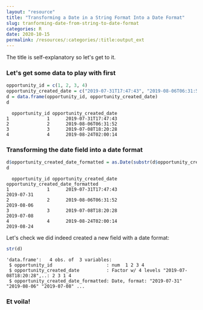 ```yaml
---
layout: "resource"
title: "Transforming a Date in a String Format Into a Date Format"
slug: tranforming-date-from-string-to-date-format
categories: R
date: 2020-10-15
permalink: /resources/:categories/:title:output_ext
---
```


The title is self-explanatory so let's get to it.

### Let's get some data to play with first
```r
opportunity_id = c(1, 2, 3, 4)
opportunity_created_date = c("2019-07-31T17:47:43", "2019-08-06T06:31:52", "2019-07-08T18:20:28", "2019-08-24T02:00:14")
d = data.frame(opportunity_id, opportunity_created_date)
d
```
```
  opportunity_id opportunity_created_date
1              1      2019-07-31T17:47:43
2              2      2019-08-06T06:31:52
3              3      2019-07-08T18:20:28
4              4      2019-08-24T02:00:14
```

### Transforming the date field into a date format
```r
d$opportunity_created_date_formatted = as.Date(substr(d$opportunity_created_date, 1, 10), format="%Y-%m-%d")
d
```
```
  opportunity_id opportunity_created_date opportunity_created_date_formatted
1              1      2019-07-31T17:47:43                         2019-07-31
2              2      2019-08-06T06:31:52                         2019-08-06
3              3      2019-07-08T18:20:28                         2019-07-08
4              4      2019-08-24T02:00:14                         2019-08-24
```
Let's check we did indeed created a new field with a date format:
```r
str(d)
```
```
'data.frame':	4 obs. of  3 variables:
 $ opportunity_id                    : num  1 2 3 4
 $ opportunity_created_date          : Factor w/ 4 levels "2019-07-08T18:20:28",..: 2 3 1 4
 $ opportunity_created_date_formatted: Date, format: "2019-07-31" "2019-08-06" "2019-07-08" ...
```

### Et voila!